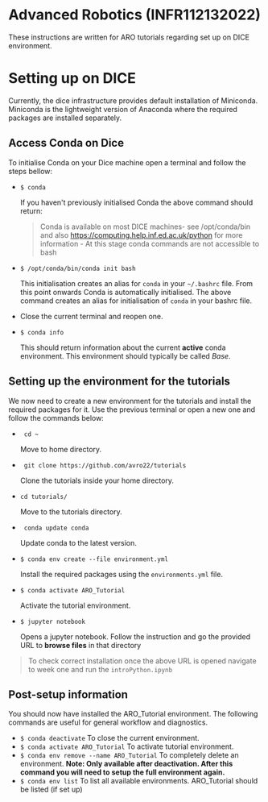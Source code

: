 # Advanced Robotics (INFR112132022)

These instructions are written for ARO tutorials regarding set up on DICE environment.

# Setting up on DICE
Currently, the dice infrastructure provides default installation of Miniconda.
Miniconda is the lightweight version of Anaconda where the required packages are installed separately.

## Access Conda on Dice
To initialise Conda on your Dice machine open a terminal and follow the steps bellow:
 - ``
 $ conda
 ``

    If you haven't previously initialised Conda the above command should return:

    > Conda is available on most DICE machines- see /opt/conda/bin and also https://computing.help.inf.ed.ac.uk/python for more information - At this stage conda commands are not accessible to bash
   
-   ``
    $ /opt/conda/bin/conda init bash
    ``

    This initialisation creates an alias for ``conda`` in your ``~/.bashrc`` file. From this point onwards Conda is automatically initialised. 
    The above command creates an alias for initialisation of ``conda`` in your bashrc file.


- Close the current terminal and reopen one.


- ``$ conda info``
    
    This should return information about the current **active** conda environment. This environment should typically be called *Base*.

## Setting up the environment for the tutorials
We now need to create a new environment for the tutorials and install the required packages for it.
Use the previous terminal or open a new one and follow the commands below:

- `` cd ~``

  Move to home directory.


- `` git clone https://github.com/avro22/tutorials``

    Clone the tutorials inside your home directory.


- ``cd tutorials/``
  
    Move to the tutorials directory.


- `` conda update conda`` 

    Update conda to the latest version.


- ``$ conda env create --file environment.yml``

    Install the required packages using the ``environments.yml`` file.


- ``$ conda activate ARO_Tutorial``

    Activate the tutorial environment.

- ``$ jupyter notebook``
    
    Opens a jupyter notebook. Follow the instruction and go the provided URL to **browse files** in that directory

> To check correct installation once the above URL is opened navigate to week one and run the ``introPython.ipynb``
 
## Post-setup information

You should now have installed the ARO_Tutorial environment. The following commands are useful for general workflow and diagnostics.
- ``$ conda deactivate`` To close the current environment.
- ``$ conda activate ARO_Tutorial`` To activate tutorial environment.
- ``$ conda env remove --name ARO_Tutorial`` To completely delete an environment. **Note: Only available after deactivation. After this command you will need to setup the full environment again.**
- ``$ conda env list`` To list all available environments. ARO_Tutorial should be listed (if set up)
